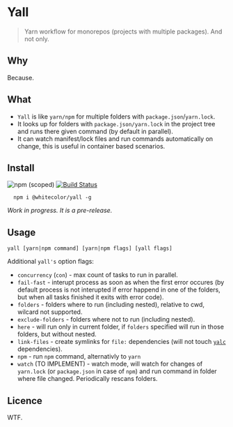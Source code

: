 # Yall

> Yarn workflow for monorepos (projects with multiple packages). And not only.

## Why

Because.

## What

- `Yall` is like `yarn/npm` for multiple folders with `package.json`/`yarn.lock`. 
- It looks up for folders with `package.json/yarn.lock` in the project tree and runs there given command (by default in parallel).
- It can watch manifest/lock files and run commands automatically on change, this is useful in container based scenarios.

## Install

![npm (scoped)](https://img.shields.io/npm/v/@whitecolor/yall.svg?maxAge=86400) [![Build Status](https://travis-ci.org/whitecolor/yalc.svg?branch=master)](https://travis-ci.org/whitecolor/yall)

```
  npm i @whitecolor/yall -g
```

*Work in progress. It is a pre-release.*

## Usage 

```
yall [yarn|npm command] [yarn|npm flags] [yall flags]
```


Additional `yall's` option flags:

- `concurrency` (`con`) - max count of tasks to run in parallel.
- `fail-fast` - interupt process as soon as when the first error occures (by default process is not interupted if error happend in one of the folders, but when all tasks finished it exits with error code).
- `folders` - folders where to run (including nested), relative to cwd, wilcard not supported.
- `exclude-folders` - folders where not to run (including nested).
- `here` - will run only in current folder, if `folders` specified will run in those folders, but without nested.
- `link-files` - create symlinks for `file:` dependencies (will not touch [`yalc`](http://github.com/whitecolor/yalc) dependencies).
- `npm` - run `npm` command, alternativly to `yarn`
- `watch` (TO IMPLEMENT) - watch mode, will watch for changes of `yarn.lock` (or `package.json` in case of `npm`) and run command in folder where file changed. Periodically rescans folders.


## Licence

WTF.